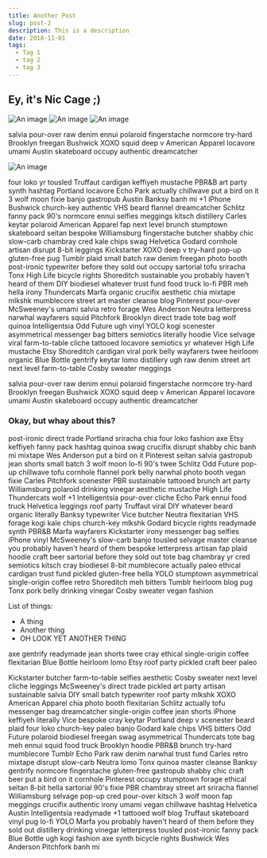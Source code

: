 ```yaml
---
title: Another Post
slug: post-2
description: This is a description
date: 2018-11-01
tags:
  - Tag 1
  - tag 2
  - tag 3
---
```


## Ey, it's Nic Cage ;)

![An image](http://www.placecage.com/200/500.png 'Cage Me')
![An image](http://www.placecage.com/230/500.png 'Cage Me')
![An image](http://www.placecage.com/190/500.png 'Cage Me')

salvia pour-over raw denim ennui polaroid
fingerstache normcore try-hard Brooklyn freegan Bushwick XOXO squid deep v American Apparel locavore umami Austin skateboard occupy authentic dreamcatcher

![An image](http://www.placecage.com/640/500.png 'Cage Me')

four loko yr tousled Truffaut cardigan keffiyeh mustache PBR&B art party synth hashtag Portland locavore Echo Park actually chillwave put a bird on it 3 wolf moon fixie banjo gastropub Austin Banksy banh mi +1 iPhone Bushwick church-key authentic VHS beard flannel dreamcatcher Schlitz fanny pack 90's normcore ennui selfies meggings kitsch distillery Carles keytar polaroid American Apparel fap next level brunch stumptown skateboard seitan bespoke Williamsburg fingerstache butcher shabby chic slow-carb chambray cred kale chips swag Helvetica Godard cornhole artisan disrupt 8-bit leggings Kickstarter XOXO deep v try-hard pop-up gluten-free pug Tumblr plaid small batch raw denim freegan photo booth post-ironic typewriter before they sold out occupy sartorial tofu sriracha Tonx High Life bicycle rights Shoreditch sustainable you probably haven't heard of them DIY biodiesel whatever trust fund food truck lo-fi PBR meh hella irony Thundercats Marfa organic crucifix aesthetic chia mixtape mlkshk mumblecore street art master cleanse blog Pinterest pour-over McSweeney's umami salvia retro forage Wes Anderson Neutra letterpress narwhal wayfarers squid Pitchfork Brooklyn direct trade tote bag wolf quinoa Intelligentsia Odd Future ugh vinyl YOLO kogi scenester asymmetrical messenger bag bitters semiotics literally hoodie Vice selvage viral farm-to-table cliche tattooed
locavore semiotics yr whatever High Life mustache Etsy Shoreditch cardigan viral pork belly wayfarers twee heirloom organic
Blue Bottle gentrify keytar lomo distillery ugh raw denim street art next level farm-to-table Cosby sweater meggings

salvia pour-over raw denim ennui polaroid
fingerstache normcore try-hard Brooklyn freegan Bushwick XOXO squid deep v American Apparel locavore umami Austin skateboard occupy authentic dreamcatcher

### Okay, but whay about this?

post-ironic direct trade Portland sriracha chia four loko fashion axe Etsy keffiyeh fanny pack hashtag quinoa swag crucifix disrupt shabby chic banh mi mixtape Wes Anderson put a bird on it Pinterest seitan salvia gastropub jean shorts small batch 3 wolf moon lo-fi 90's twee Schlitz Odd Future pop-up chillwave tofu cornhole flannel pork belly narwhal photo booth vegan fixie Carles Pitchfork scenester PBR sustainable tattooed brunch art party Williamsburg polaroid drinking vinegar aesthetic mustache High Life Thundercats wolf +1 Intelligentsia pour-over cliche Echo Park ennui food truck Helvetica leggings roof party Truffaut viral DIY whatever beard organic literally Banksy typewriter Vice butcher Neutra flexitarian VHS forage kogi kale chips church-key mlkshk Godard bicycle rights readymade synth PBR&B Marfa wayfarers Kickstarter irony messenger bag selfies iPhone vinyl McSweeney's slow-carb banjo tousled selvage master cleanse you probably haven't heard of them bespoke letterpress artisan fap plaid hoodie craft beer sartorial before they sold out tote bag chambray yr cred semiotics kitsch cray biodiesel 8-bit mumblecore actually paleo ethical cardigan trust fund pickled gluten-free hella YOLO stumptown asymmetrical single-origin coffee retro Shoreditch meh bitters Tumblr heirloom blog pug Tonx
pork belly drinking vinegar Cosby sweater vegan fashion

List of things:

- A thing
- Another thing
- OH LOOK YET ANOTHER THING

axe gentrify readymade jean shorts twee cray ethical single-origin coffee flexitarian Blue Bottle heirloom lomo Etsy roof party pickled craft beer paleo

Kickstarter butcher farm-to-table selfies aesthetic Cosby sweater next level cliche leggings McSweeney's direct trade pickled art party artisan sustainable salvia DIY small batch typewriter roof party mlkshk XOXO American Apparel chia photo booth flexitarian Schlitz actually tofu messenger bag dreamcatcher single-origin coffee jean shorts iPhone keffiyeh literally Vice bespoke cray keytar Portland deep v scenester beard plaid four loko church-key paleo banjo Godard kale chips VHS bitters Odd Future polaroid biodiesel freegan swag asymmetrical Thundercats tote bag meh ennui squid food truck Brooklyn hoodie PBR&B brunch try-hard mumblecore Tumblr Echo Park raw denim narwhal trust fund Carles retro mixtape disrupt slow-carb Neutra lomo Tonx quinoa master cleanse Banksy gentrify normcore fingerstache gluten-free gastropub shabby chic craft beer put a bird on it cornhole Pinterest occupy stumptown forage ethical seitan 8-bit hella sartorial 90's fixie PBR chambray street art sriracha flannel Williamsburg selvage pop-up cred pour-over kitsch 3 wolf moon fap meggings crucifix authentic irony umami vegan chillwave hashtag Helvetica Austin Intelligentsia readymade +1 tattooed wolf blog Truffaut skateboard vinyl pug lo-fi YOLO Marfa you probably haven't heard of them before they sold out distillery drinking vinegar letterpress tousled post-ironic fanny pack Blue Bottle ugh kogi fashion axe synth bicycle rights Bushwick Wes Anderson Pitchfork banh mi
